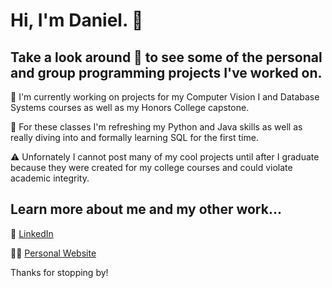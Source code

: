 # Hi, I'm Daniel. 👋
## Take a look around 👀 to see some of the personal and group programming projects I've worked on.

🔭 I'm currently working on projects for my Computer Vision I and Database Systems courses as well as my Honors College capstone.

🌱 For these classes I'm refreshing my Python and Java skills as well as really diving into and formally learning SQL for the first time.

⚠️ Unfornately I cannot post many of my cool projects until after I graduate because they were created for my college courses and could violate academic integrity.

## Learn more about me and my other work...
🔗 [LinkedIn](https://www.linkedin.com/in/daniellevert)

👨‍💻 [Personal Website](https://www.daniellevert.com)

Thanks for stopping by!
